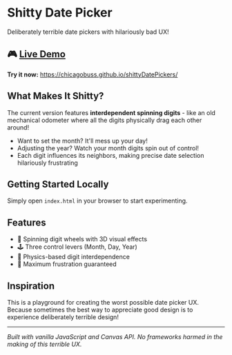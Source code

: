 # Shitty Date Picker

Deliberately terrible date pickers with hilariously bad UX!

## 🎮 [Live Demo](https://chicagobuss.github.io/shittyDatePickers/)

**Try it now:** https://chicagobuss.github.io/shittyDatePickers/

## What Makes It Shitty?

The current version features **interdependent spinning digits** - like an old mechanical odometer where all the digits physically drag each other around!

- Want to set the month? It'll mess up your day!
- Adjusting the year? Watch your month digits spin out of control!
- Each digit influences its neighbors, making precise date selection hilariously frustrating

## Getting Started Locally

Simply open `index.html` in your browser to start experimenting.

## Features

- 🎰 Spinning digit wheels with 3D visual effects
- 🕹️ Three control levers (Month, Day, Year)
- 🔗 Physics-based digit interdependence
- 😤 Maximum frustration guaranteed

## Inspiration

This is a playground for creating the worst possible date picker UX. Because sometimes the best way to appreciate good design is to experience deliberately terrible design!

---

*Built with vanilla JavaScript and Canvas API. No frameworks harmed in the making of this terrible UX.*
